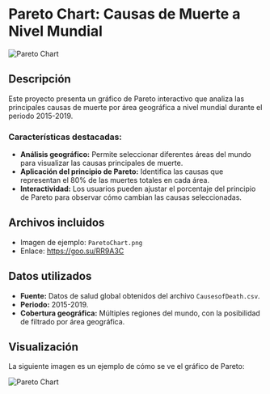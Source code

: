 # Pareto Chart: Causas de Muerte a Nivel Mundial

![Pareto Chart](ParetoChart.png)

## Descripción
Este proyecto presenta un gráfico de Pareto interactivo que analiza las principales causas de muerte por área geográfica a nivel mundial durante el periodo 2015-2019.

### Características destacadas:
- **Análisis geográfico:** Permite seleccionar diferentes áreas del mundo para visualizar las causas principales de muerte.
- **Aplicación del principio de Pareto:** Identifica las causas que representan el 80% de las muertes totales en cada área.
- **Interactividad:** Los usuarios pueden ajustar el porcentaje del principio de Pareto para observar cómo cambian las causas seleccionadas.

## Archivos incluidos
- Imagen de ejemplo: `ParetoChart.png`
- Enlace: https://goo.su/RR9A3C

## Datos utilizados
- **Fuente:** Datos de salud global obtenidos del archivo `CausesofDeath.csv`.
- **Periodo:** 2015-2019.
- **Cobertura geográfica:** Múltiples regiones del mundo, con la posibilidad de filtrado por área geográfica.


## Visualización
La siguiente imagen es un ejemplo de cómo se ve el gráfico de Pareto:

![Pareto Chart](ParetoChart.png)